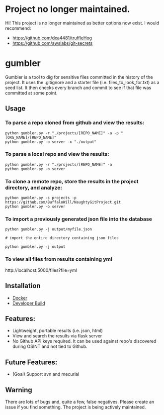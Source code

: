 # Project no longer maintained. 

Hi! This project is no longer maintained as better options now exist. I would recommend:

- https://github.com/dxa4481/truffleHog
- https://github.com/awslabs/git-secrets

# gumbler

Gumbler is a tool to dig for sensitive files committed in the history of the project. It uses the .gitignore and a starter file (i.e. files_to_look_for.txt) as a seed list. It then checks every branch and commit to see if that file was committed at some point. 

## Usage

### To parse a repo cloned from github and view the results:
```
python gumbler.py -r "./projects/[REPO_NAME]" -a -p "[ORG_NAME]/[REPO_NAME]"
python gumbler.py -o server -x "./output"
```

### To parse a local repo and view the results:
```
python gumbler.py -r "./projects/[REPO_NAME]" -a 
python gumbler.py -o server 
```

### To clone a remote repo, store the results in the project directory, and analyze:
```
python gumbler.py -s projects -p https://github.com/BuffaloWill/NaughtyGitProject.git
python gumbler.py -o server 
```


### To import a previously generated json file into the database
```
python gumbler.py -j output/myfile.json

# import the entire directory containing json files

python gumbler.py -j output
```

### To view all files from results containing yml
http://localhost:5000/files?file=yml

## Installation

- [Docker](https://github.com/BuffaloWill/gumbler/wiki/Installation-Instructions#docker)
- [Developer Build](https://github.com/BuffaloWill/gumbler/wiki/Installation-Instructions#dev-build)


## Features:

- Lightweight, portable results (i.e. json, html)
- View and search the results via flask server
- No Github API keys required. It can be used against repo's discovered during OSINT and not tied to Github.


## Future Features:

- (Goal) Support svn and mecurial


## Warning

There are lots of bugs and, quite a few, false negatives. Please create an issue if you find something. The project is being actively maintained.
